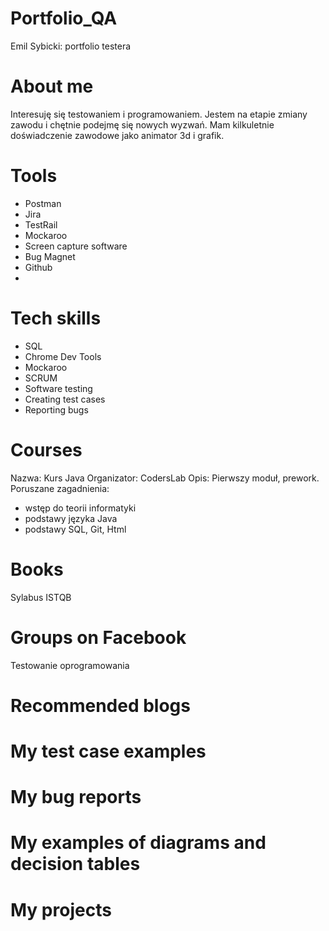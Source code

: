 # Portfolio_QA
Emil Sybicki: portfolio testera

# About me
   Interesuję się testowaniem i programowaniem.
Jestem na etapie zmiany zawodu i chętnie podejmę się nowych wyzwań.
Mam kilkuletnie doświadczenie zawodowe jako animator 3d i grafik.

# Tools
* Postman 
* Jira
* TestRail
* Mockaroo
* Screen capture software
* Bug Magnet
* Github
* 

# Tech skills
* SQL
* Chrome Dev Tools
* Mockaroo
* SCRUM
* Software testing
* Creating test cases
* Reporting bugs

# Courses
Nazwa: Kurs Java
Organizator: CodersLab
Opis: Pierwszy moduł, prework.
Poruszane zagadnienia:
- wstęp do teorii informatyki
- podstawy języka Java
- podstawy SQL, Git, Html 

# Books
Sylabus ISTQB

# Groups on Facebook
Testowanie oprogramowania

# Recommended blogs
# My test case examples
# My bug reports
# My examples of diagrams and decision tables
# My projects
